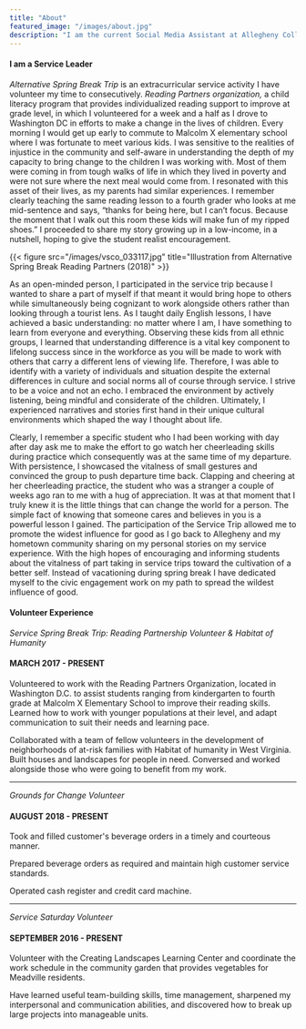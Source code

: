 ```yaml
---
title: "About"
featured_image: "/images/about.jpg"
description: "I am the current Social Media Assistant at Allegheny College as well as the Marketing Intern at the Admissions Office, Allegheny College."
---
```


#### I am a Service Leader

_Alternative Spring Break Trip_ is an extracurricular service activity I have volunteer my time to consecutively. _Reading Partners organization,_ a child literacy program that provides individualized reading support to improve at grade level, in which I volunteered for a week and a half as I drove to Washington DC in efforts to make a change in the lives of children. Every morning I would get up early to commute to Malcolm X elementary school where I was fortunate to meet various kids. I was sensitive to the realities of injustice in the community and self-aware in understanding the depth of my capacity to bring change to the children I was working with. Most of them were coming in from tough walks of life in which they lived in poverty and were not sure where the next meal would come from. I resonated with this asset of their lives, as my parents had similar experiences. I remember clearly teaching the same reading lesson to a fourth grader who looks at me mid-sentence and says, “thanks for being here, but I can’t focus. Because the moment that I walk out this room these kids will make fun of my ripped shoes.” I proceeded to share my story growing up in a low-income, in a nutshell, hoping to give the student realist encouragement.

{{< figure src="/images/vsco_033117.jpg" title="Illustration from Alternative Spring Break Reading Partners (2018)" >}}

As an open-minded person, I participated in the service trip because I wanted to share a part of myself if that meant it would bring hope to others while simultaneously being cognizant to work alongside others rather than looking through a tourist lens.  As I taught daily English lessons, I have achieved a basic understanding: no matter where I am, I have something to learn from everyone and everything. Observing these kids from all ethnic groups, I learned that understanding difference is a vital key component to lifelong success since in the workforce as you will be made to work with others that carry a different lens of viewing life. Therefore, I was able to identify with a variety of individuals and situation despite the external differences in culture and social norms all of course through service. I strive to be a voice and not an echo. I embraced the environment by actively listening, being mindful and considerate of the children. Ultimately, I experienced narratives and stories first hand in their unique cultural environments which shaped the way I thought about life.

Clearly, I remember a specific student who I had been working with day after day ask me to make the effort to go watch her cheerleading skills during practice which consequently was at the same time of my departure. With persistence, I showcased the vitalness of small gestures and convinced the group to push departure time back. Clapping and cheering at her cheerleading practice, the student who was a stranger a couple of weeks ago ran to me with a hug of appreciation. It was at that moment that I truly knew it is the little things that can change the world for a person. The simple fact of knowing that someone cares and believes in you is a powerful lesson I gained. The participation of the Service Trip allowed me to promote the widest influence for good as I go back to Allegheny and my hometown community sharing on my personal stories on my service experience. With the high hopes of encouraging and informing students about the vitalness of part taking in service trips toward the cultivation of a better self. Instead of vacationing during spring break I have dedicated myself to the civic engagement work on my path to spread the wildest influence of good.

#### Volunteer Experience 

_Service Spring Break Trip: Reading Partnership Volunteer & Habitat of Humanity_
#### MARCH 2017 - PRESENT

Volunteered to work with the Reading Partners Organization, located in Washington D.C. to assist students ranging from kindergarten to fourth grade at Malcolm X Elementary School to improve their reading skills. Learned how to work with younger populations at their level, and adapt communication to suit their needs and learning pace.

Collaborated with a team of fellow volunteers in the development of neighborhoods of at-risk families with Habitat of humanity in West Virginia. Built houses and landscapes for people in need. Conversed and worked alongside those who were going to benefit from my work.

---
_Grounds for Change Volunteer_
#### AUGUST 2018 - PRESENT

Took and filled customer's beverage orders in a timely and courteous manner. 

Prepared beverage orders as required and maintain high customer service standards. 

Operated cash register and credit card machine.

---
_Service Saturday Volunteer_
#### SEPTEMBER 2016 - PRESENT

Volunteer with the Creating Landscapes Learning Center and coordinate the work schedule in the community garden that provides vegetables for Meadville residents.

Have learned useful team-building skills, time management, sharpened my interpersonal and communication abilities, and discovered how to break up large projects into manageable units.
